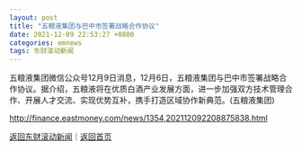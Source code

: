 ```yaml
---
layout: post
title: "五粮液集团与巴中市签署战略合作协议"
date: 2021-12-09 22:53:27 +0800
categories: emnews
tags: 东财滚动新闻
---
```


五粮液集团微信公众号12月9日消息，12月6日，五粮液集团与巴中市签署战略合作协议。据介绍，五粮液将在优质白酒产业发展方面，进一步加强双方技术管理合作、开展人才交流、实现优势互补，携手打造区域协作新典范。(五粮液集团)

<http://finance.eastmoney.com/news/1354,202112092208875838.html>

[返回东财滚动新闻](//finews.withounder.com/emnews/)｜[返回首页](//finews.withounder.com/)